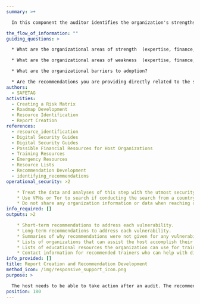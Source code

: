```yaml
---
summary: >+

  In this component the auditor identifies the organization's strengths and weakness (expertise, finance, willingness to learn, staff time, etc.) to adopting new digital and physical security practices and documents the possible actions the organization could take on to address the vulnerabilities found during the audit, the difficulty of taking on those actions, and the resources that the host may be able to leverage to address them. Resources can include, but are not limited to, local technical support and incident response groups/trade organizations, places to obtain discount software, trainers, and guides/resrouces they can use to support their up-skilling.

the_flow_of_information: ""
guiding_questions: >

  * What are the organizational areas of strength  (expertise, finance, willingness to learn, staff time, etc.) that the organization can leverage when engaging in technological adoption/change?

  * What are the organizational areas of weakness  (expertise, finance, willingness to learn, staff time, etc.) that need to be taken into consideration when engaging in technological adoption/change?

  * What are the organizational barriers to adoption?

  * Are the recommendations you are providing directly related to the security audit? If not, do they support the organization in accomplishing their security tasks, or distract from them?
authors:
  - SAFETAG
activities:
  - Creating a Risk Matrix
  - Roadmap Development
  - Resource Identification
  - Report Creation
references:
  - resource_identification
  - Digital Security Guides
  - Digital Security Guides
  - Possible Financial Resources for Host Organizations
  - Training Resources
  - Emergency Resources
  - Resource Lists
  - Recommendation Development
  - identifying_recommendations
operational_security: >2

    * Treat the data and analyses of this step with the utmost security.
    * Use VPNs or Tor to search if conducting the search from a country that is highly competitive with the organization's country, or is known to surveil.
    * Do not share any organization information or data when reaching out to possible resources.
info_required: []
outputs: >2

    * Short-term recommendations to address each vulnerability.
    * Long-term recommendations to address each vulnerability.
    * Summaries of why recommendations were not given for any vulnerabilities or adversaries.
    * Lists of organizations that can assist the host accomplish their task.
    * Lists of educational resources the organization can use for training.
    * Contact information for recommended trainers who can help with digital security training.
info_provided: []
title: Report Creation and Recommendation Development
method_icon: /img/responsive_support_icon.png
purpose: >

  The host needs to be able to take action after an audit. The recommendations that an auditor provides to address vulnerabilities must cover a range that allows an organization to address them in both the short-term and more comprehensively in the long-term. Knowing an organization's strengths and weaknesses will allow the auditor to provide more tailored recommendations that an organization will be more likely to attempt and achieve.  In doing this the SAFETAG auditor has an opportunity to act as a trusted conduit between civil society organizations in need and organizations providing digital security training, technological support, legal assistance, and incident response.
position: 180
---
```

